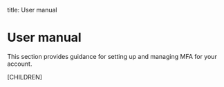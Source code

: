 title: User manual

# User manual

This section provides guidance for setting up and managing MFA for your account.

[CHILDREN]
